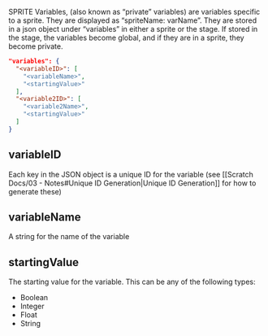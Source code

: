SPRITE Variables, (also known as “private” variables) are variables specific to a sprite. They are displayed as “spriteName: varName”. They are stored in a json object under “variables” in either a sprite or the stage. If stored in the stage, the variables become global, and if they are in a sprite, they become private.

```json
"variables": {  
  "<variableID>": [  
    "<variableName>",  
    "<startingValue>"  
  ],  
  "<variable2ID>": [  
    "<variable2Name>",  
    "<startingValue>"  
  ]  
}
```

## variableID

Each key in the JSON object is a unique ID for the variable (see [[Scratch Docs/03 - Notes#Unique ID Generation|Unique ID Generation]] for how to generate these)

## variableName

A string for the name of the variable

## startingValue

The starting value for the variable. This can be any of the following types:

- Boolean
- Integer
- Float
- String